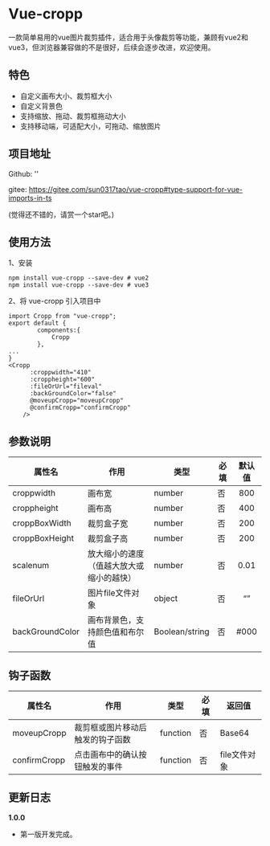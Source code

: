 # Vue-cropp

一款简单易用的vue图片裁剪插件，适合用于头像裁剪等功能，兼顾有vue2和vue3，但浏览器兼容做的不是很好，后续会逐步改进，欢迎使用。

## 特色

- 自定义画布大小、裁剪框大小
- 自定义背景色
- 支持缩放、拖动、裁剪框拖动大小
- 支持移动端，可适配大小，可拖动、缩放图片

## 项目地址

Github: ''

gitee: https://gitee.com/sun0317tao/vue-cropp#type-support-for-vue-imports-in-ts

(觉得还不错的，请赏一个star吧。)

## 使用方法

1、安装

```
npm install vue-cropp --save-dev # vue2
npm install vue-cropp --save-dev # vue3
```

2、将 vue-cropp 引入项目中

```
import Cropp from "vue-cropp";
export default {
        components:{
            Cropp
        },
...
}
<Cropp
      :croppwidth="410"
      :croppheight="600"
      :fileOrUrl="fileval"
      :backGroundColor="false"
      @moveupCropp="moveupCropp"
      @confirmCropp="confirmCropp"
    />
```



## 参数说明

| 属性名          | 作用                                     | 类型           | 必填 | 默认值 |
| --------------- | ---------------------------------------- | -------------- | ---- | :----: |
| croppwidth      | 画布宽                                   | number         | 否   |  800   |
| croppheight     | 画布高                                   | number         | 否   |  400   |
| croppBoxWidth   | 裁剪盒子宽                               | number         | 否   |  200   |
| croppBoxHeight  | 裁剪盒子高                               | number         | 否   |  200   |
| scalenum        | 放大缩小的速度（值越大放大或缩小的越快） | number         | 否   |  0.01  |
| fileOrUrl       | 图片file文件对象                         | object         | 否   |   “”   |
| backGroundColor | 画布背景色，支持颜色值和布尔值           | Boolean/string | 否   |  #000  |

## 钩子函数

| 属性名       | 作用                             | 类型     | 必填 | 返回值       |
| ------------ | -------------------------------- | -------- | ---- | ------------ |
| moveupCropp  | 裁剪框或图片移动后触发的钩子函数 | function | 否   | Base64       |
| confirmCropp | 点击画布中的确认按钮触发的事件   | function | 否   | file文件对象 |



## 更新日志

**1.0.0**

- 第一版开发完成。
